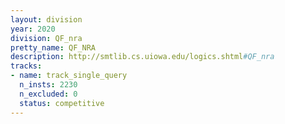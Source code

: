 ```yaml
---
layout: division
year: 2020
division: QF_nra
pretty_name: QF_NRA
description: http://smtlib.cs.uiowa.edu/logics.shtml#QF_nra
tracks:
- name: track_single_query
  n_insts: 2230
  n_excluded: 0
  status: competitive
---
```

